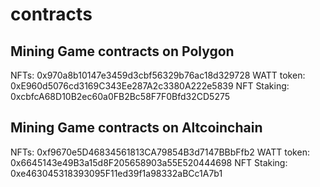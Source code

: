 # contracts

## Mining Game contracts on Polygon 

NFTs: 0x970a8b10147e3459d3cbf56329b76ac18d329728 
WATT token: 0xE960d5076cd3169C343Ee287A2c3380A222e5839 
NFT Staking: 0xcbfcA68D10B2ec60a0FB2Bc58F7F0Bfd32CD5275 

## Mining Game contracts on Altcoinchain

NFTs: 0xf9670e5D46834561813CA79854B3d7147BBbFfb2 
WATT token: 0x6645143e49B3a15d8F205658903a55E520444698 
NFT Staking: 0xe463045318393095F11ed39f1a98332aBCc1A7b1  
